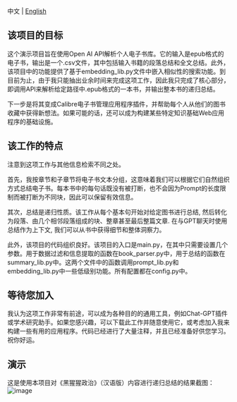 中文 | [English](https://github.com/waynia/epub_retrieval/blob/master/readme.md)

## 该项目的目标
这个演示项目旨在使用Open AI API解析个人电子书库。它的输入是epub格式的电子书，输出是一个.csv文件，其中包括输入书籍的段落总结和全文总结。此外，该项目中的功能提供了基于embedding_lib.py文件中嵌入相似性的搜索功能。到目前为止，由于我只能抽出业余时间来完成这项工作，因此我只完成了核心部分，即调用API来解析给定路径中.epub格式的一本书，并输出整本书的递归总结。

下一步是将其变成Calibre电子书管理应用程序插件，并帮助每个人从他们的图书收藏中获得新想法。如果可能的话，还可以成为构建某些特定知识基础Web应用程序的基础设施。

## 该工作的特点
注意到这项工作与其他信息检索不同之处。

首先，我按章节和子章节将电子书文本分组，这意味着我们可以根据它们自然组织方式总结电子书。每本书中的每句话既没有被打断，也不会因为Prompt的长度限制而被打断为不同块，因此可以保留有效信息。

其次，总结是递归性质。该工作从每个基本句开始对给定图书进行总结, 然后转化为段落、由几个相邻段落组成的块、整章甚至最后整篇文章. 在与GPT聊天时使用总结作为上下文, 我们可以从书中获得细节和整体洞察力。

此外，该项目的代码组织良好。该项目的入口是main.py，在其中只需要设置几个参数。用于数据过滤和信息提取的函数在book_parser.py中，用于总结的函数在summary_lib.py中。这两个文件中的函数调用prompt_lib.py和embedding_lib.py中一些低级别功能。所有配置都在config.py中。

## 等待您加入
我认为这项工作非常有前途，可以成为各种目的的通用工具，例如Chat-GPT插件或学术研究助手。如果您感兴趣，可以下载此工作并随意使用它，或考虑加入我来构建一些有用的应用程序。代码已经进行了大量注释，并且已经准备好供您学习。祝你好运。

## 演示
这是使用本项目对《黑猩猩政治》（汉语版）内容进行递归总结的结果截图：
![image](https://user-images.githubusercontent.com/49633741/228237995-2f8d5a65-7c2f-4e6f-a1bc-e85165d8c57b.png)
